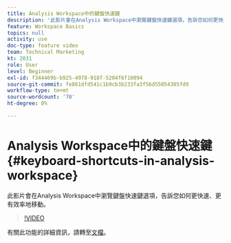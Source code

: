 ```yaml
---
title: Analysis Workspace中的鍵盤快速鍵
description: '此影片會在Analysis Workspace中瀏覽鍵盤快速鍵選項，告訴您如何更快速、更有效率地移動。 '
feature: Workspace Basics
topics: null
activity: use
doc-type: feature video
team: Technical Marketing
kt: 2031
role: User
level: Beginner
exl-id: f344469b-b925-4978-918f-5204f6f10094
source-git-commit: fe861dfd541c1b9cb3b233fa3f56d55054305fd9
workflow-type: tm+mt
source-wordcount: '70'
ht-degree: 0%

---
```


# Analysis Workspace中的鍵盤快速鍵 {#keyboard-shortcuts-in-analysis-workspace}

此影片會在Analysis Workspace中瀏覽鍵盤快速鍵選項，告訴您如何更快速、更有效率地移動。

>[!VIDEO](https://video.tv.adobe.com/v/23984/?quality=12)

有關此功能的詳細資訊，請轉至[文檔](https://experienceleague.adobe.com/docs/analytics/analyze/analysis-workspace/build-workspace-project/fa-shortcut-keys.html?lang=en)。
